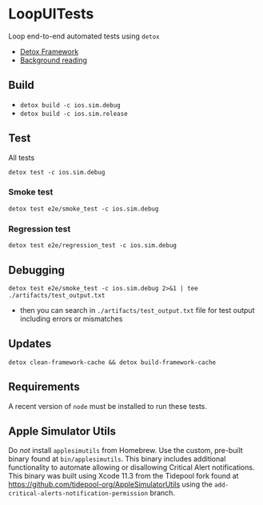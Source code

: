 # LoopUITests
Loop end-to-end automated tests using `detox`

 - [Detox Framework](https://github.com/wix/Detox)
 - [Background reading](https://hackernoon.com/detox-gray-box-end-to-end-testing-framework-for-mobile-apps-196ccd9564ce)


## Build

- `detox build -c ios.sim.debug`
- `detox build -c ios.sim.release`

## Test

All tests

`detox test -c ios.sim.debug`

### Smoke test

`detox test e2e/smoke_test -c ios.sim.debug`

### Regression test

`detox test e2e/regression_test -c ios.sim.debug`

## Debugging

`detox test e2e/smoke_test -c ios.sim.debug 2>&1 | tee ./artifacts/test_output.txt`

 - then you can search in `./artifacts/test_output.txt` file for test output including errors or mismatches

## Updates
`detox clean-framework-cache && detox build-framework-cache`

## Requirements

A recent version of `node` must be installed to run these tests.

## Apple Simulator Utils

Do *not* install `applesimutils` from Homebrew. Use the custom, pre-built binary found at `bin/applesimutils`. This binary includes additional functionality to automate allowing or disallowing Critical Alert notifications. This binary was built using Xcode 11.3 from the Tidepool fork found at https://github.com/tidepool-org/AppleSimulatorUtils using the `add-critical-alerts-notification-permission` branch.

